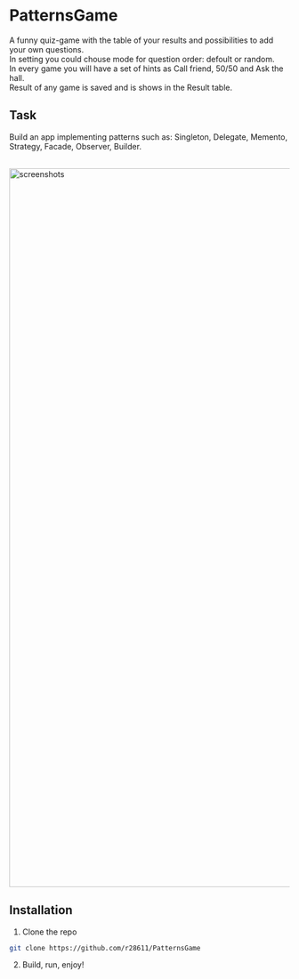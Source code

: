 # PatternsGame

A funny quiz-game with the table of your results and possibilities to add your own questions. <br>
In setting you could chouse mode for question order: defoult or random.<br>
In every game you will have a set of hints as Call friend, 50/50 and Ask the hall. <br>
Result of any game is saved and is shows in the Result table.

## Task

Build an app implementing patterns such as: Singleton, Delegate, Memento, Strategy, Facade, Observer, Builder.<br><br>

<p>
<img width="1292" alt="screenshots" src="https://user-images.githubusercontent.com/47301156/204100825-0310e891-bae2-4b90-87d1-e2283edace7b.png">
</p>

## Installation

1. Clone the repo
```sh
git clone https://github.com/r28611/PatternsGame
```
2. Build, run, enjoy!
